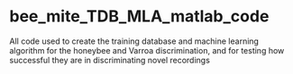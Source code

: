# bee_mite_TDB_MLA_matlab_code
All code used to create the training database and machine learning algorithm for the honeybee and Varroa discrimination, and for testing how successful they are in discriminating novel recordings
